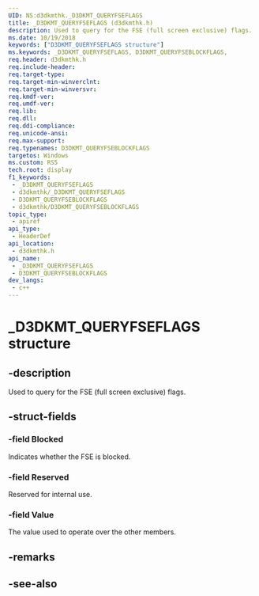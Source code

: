 ```yaml
---
UID: NS:d3dkmthk._D3DKMT_QUERYFSEFLAGS
title: _D3DKMT_QUERYFSEFLAGS (d3dkmthk.h)
description: Used to query for the FSE (full screen exclusive) flags.
ms.date: 10/19/2018
keywords: ["D3DKMT_QUERYFSEFLAGS structure"]
ms.keywords: _D3DKMT_QUERYFSEFLAGS, D3DKMT_QUERYFSEBLOCKFLAGS,
req.header: d3dkmthk.h
req.include-header: 
req.target-type: 
req.target-min-winverclnt: 
req.target-min-winversvr: 
req.kmdf-ver: 
req.umdf-ver: 
req.lib: 
req.dll: 
req.ddi-compliance: 
req.unicode-ansi: 
req.max-support: 
req.typenames: D3DKMT_QUERYFSEBLOCKFLAGS
targetos: Windows
ms.custom: RS5
tech.root: display
f1_keywords:
 - _D3DKMT_QUERYFSEFLAGS
 - d3dkmthk/_D3DKMT_QUERYFSEFLAGS
 - D3DKMT_QUERYFSEBLOCKFLAGS
 - d3dkmthk/D3DKMT_QUERYFSEBLOCKFLAGS
topic_type:
 - apiref
api_type:
 - HeaderDef
api_location:
 - d3dkmthk.h
api_name:
 - _D3DKMT_QUERYFSEFLAGS
 - D3DKMT_QUERYFSEBLOCKFLAGS
dev_langs:
 - c++
---
```


# _D3DKMT_QUERYFSEFLAGS structure


## -description

Used to query for the FSE (full screen exclusive) flags.

## -struct-fields

### -field Blocked

Indicates whether the FSE is blocked.

### -field Reserved

Reserved for internal use.

### -field Value

 
The value used to operate over the other members.

## -remarks

## -see-also

